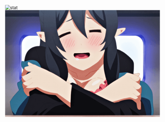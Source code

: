 ![stat](https://github-readme-stats.vercel.app/api?username=TheHellCat0&theme=dark&show_icons=true)
![tio](https://github.com/TheHellCat0/TheHellCat0/blob/master/RES%C4%B0M-G%C4%B0F/dc9afeaa-5dc9-4c85-89e3-389e9ec7d0a6.gif) 
